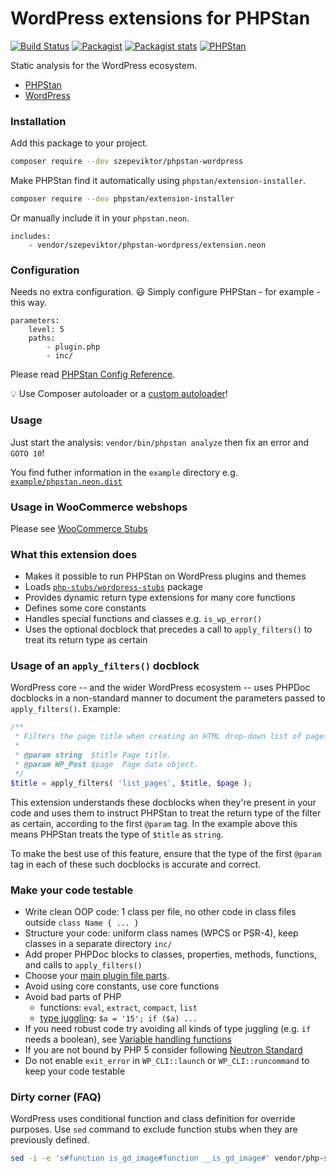 # WordPress extensions for PHPStan

[![Build Status](https://travis-ci.com/szepeviktor/phpstan-wordpress.svg?branch=master)](https://travis-ci.com/github/szepeviktor/phpstan-wordpress)
[![Packagist](https://img.shields.io/packagist/v/szepeviktor/phpstan-wordpress.svg?color=239922&style=popout)](https://packagist.org/packages/szepeviktor/phpstan-wordpress)
[![Packagist stats](https://img.shields.io/packagist/dt/szepeviktor/phpstan-wordpress.svg)](https://packagist.org/packages/szepeviktor/phpstan-wordpress/stats)
[![PHPStan](https://img.shields.io/badge/PHPStan-enabled-239922)](https://github.com/phpstan/phpstan)

Static analysis for the WordPress ecosystem.

- [PHPStan](https://phpstan.org/)
- [WordPress](https://wordpress.org/)

### Installation

Add this package to your project.

```bash
composer require --dev szepeviktor/phpstan-wordpress
```

Make PHPStan find it automatically using `phpstan/extension-installer`.

```bash
composer require --dev phpstan/extension-installer
```

Or manually include it in your `phpstan.neon`.

```neon
includes:
    - vendor/szepeviktor/phpstan-wordpress/extension.neon
```

### Configuration

Needs no extra configuration. :smiley: Simply configure PHPStan - for example - this way.

```neon
parameters:
    level: 5
    paths:
        - plugin.php
        - inc/
```

Please read [PHPStan Config Reference](https://phpstan.org/config-reference).

:bulb: Use Composer autoloader or a
[custom autoloader](https://github.com/szepeviktor/debian-server-tools/blob/master/webserver/wp-install/wordpress-autoloader.php)!

### Usage

Just start the analysis: `vendor/bin/phpstan analyze`
then fix an error and `GOTO 10`!

You find futher information in the `example` directory
e.g. [`example/phpstan.neon.dist`](/example/phpstan.neon.dist)

### Usage in WooCommerce webshops

Please see [WooCommerce Stubs](https://github.com/php-stubs/woocommerce-stubs)

### What this extension does

- Makes it possible to run PHPStan on WordPress plugins and themes
- Loads [`php-stubs/wordpress-stubs`](https://github.com/php-stubs/wordpress-stubs) package
- Provides dynamic return type extensions for many core functions
- Defines some core constants
- Handles special functions and classes e.g. `is_wp_error()`
- Uses the optional docblock that precedes a call to `apply_filters()` to treat its return type as certain

### Usage of an `apply_filters()` docblock

WordPress core -- and the wider WordPress ecosystem -- uses PHPDoc docblocks in a non-standard manner to document the parameters passed to `apply_filters()`. Example:

```php
/**
 * Filters the page title when creating an HTML drop-down list of pages.
 *
 * @param string  $title Page title.
 * @param WP_Post $page  Page data object.
 */
$title = apply_filters( 'list_pages', $title, $page );
```

This extension understands these docblocks when they're present in your code and uses them to instruct PHPStan to treat the return type of the filter as certain, according to the first `@param` tag. In the example above this means PHPStan treats the type of `$title` as `string`.

To make the best use of this feature, ensure that the type of the first `@param` tag in each of these such docblocks is accurate and correct.

### Make your code testable

- Write clean OOP code: 1 class per file, no other code in class files outside `class Name { ... }`
- Structure your code: uniform class names (WPCS or PSR-4), keep classes in a separate directory `inc/`
- Add proper PHPDoc blocks to classes, properties, methods, functions, and calls to `apply_filters()`
- Choose your [main plugin file parts](https://github.com/szepeviktor/small-project/blob/master/MAIN-FILE-PARTS.md).
- Avoid using core constants, use core functions
- Avoid bad parts of PHP
    - functions: `eval`, `extract`, `compact`, `list`
    - [type juggling](https://www.php.net/manual/en/language.types.type-juggling.php): `$a = '15'; if ($a) ...`
- If you need robust code try avoiding all kinds of type juggling (e.g. `if` needs a boolean),
  see [Variable handling functions](https://www.php.net/manual/en/ref.var.php)
- If you are not bound by PHP 5 consider following
  [Neutron Standard](https://github.com/Automattic/phpcs-neutron-standard)
- Do not enable `exit_error` in `WP_CLI::launch` or `WP_CLI::runcommand` to keep your code testable

### Dirty corner (FAQ)

WordPress uses conditional function and class definition for override purposes.
Use `sed` command to exclude function stubs when they are previously defined.

```bash
sed -i -e 's#function is_gd_image#function __is_gd_image#' vendor/php-stubs/wordpress-stubs/wordpress-stubs.php
```
